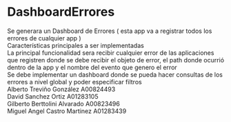 # DashboardErrores
Se generara un Dashboard de Errores ( esta app va a registrar todos los errores de cualquier app )      
Características principales a ser implementadas         
La principal funcionalidad sera recibir cualquier error de las aplicaciones que registren donde se debe recibir el objeto de error, el path donde ocurrió dentro de la app y el nombre del evento que genero el error         
Se debe implementar un dashboard donde se pueda hacer consultas de los errores a nivel global y poder especificar filtros\
Alberto Treviño González A00824493\
David Sanchez Ortiz A01283105\
Gilberto Berttolini Alvarado A00823496\
Miguel Angel Castro Martinez A01283439
